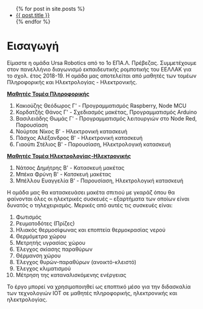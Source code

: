 <div>
<ul>
  {% for post in site.posts %}
    <li>
      <a href="{{ post.url | prepend: site.baseurl}}">{{ post.title }}</a>
    </li>
  {% endfor %}
</ul>
</div>


<h1>Εισαγωγή</h1>
Είμαστε η ομάδα Ursa Robotics από το 1ο ΕΠΑ.Λ. Πρέβεζας. Συμμετέχουμε στον πανελλήνιο διαγωνισμό εκπαιδευτικής ρομποτικής του ΕΕΛΛΑΚ για το σχολ. έτος 2018-19. Η ομάδα μας αποτελείται από μαθητές των τομέων Πληροφορικής και Ηλεκτρολογίας - Ηλεκτρονικής.

<b><u>Μαθητές Τομέα Πληροφορικής</u></b>
<ol>
  <li>Κακιούζης Θεόδωρος Γ' - Προγραμματισμός Raspberry, Node MCU</li>
  <li>Κορδατζής Θάνος Γ' - Σχεδιασμός μακέτας, Προγραμματισμός Arduino</li>
  <li>Βασιλειάδης Θωμάς Γ' - Προγραμματισμός λειτουργιών στο Node Red, Παρουσίαση</li>
  <li>Νούρτσε Νίκος Β' - Ηλεκτρονική κατασκευή</li>
  <li>Πάσχος Αλέξανδρος Β' - Ηλεκτρονική κατασκευή</li>
  <li>Γιαούπι Στέλιος Β' - Παρουσίαση, Ηλεκτρολογική κατασκευή</li> 
</ol>

<b><u>Μαθητές Τομέα Ηλεκτρολογίας-Ηλεκτρονικής</u></b>
<ol>
  <li>Νάτσος Δημήτρης Β' - Κατασκευή μακέτας</li>
  <li>Μπέκα Φρύνη Β' - Κατσκευή μακέτας</li>
  <li>Μπέλλου Ευαγγελία Β' - Παρουσίαση, Ηλεκτρολογική κατασκευή</li>
</ol>

Η ομάδα μας θα κατασκευάσει μακέτα σπιτιού με γκαράζ όπου θα φαίνονται όλες οι ηλεκτρικές συσκευές – εξαρτήματα των οποίων είναι δυνατός ο τηλεχειρισμός. Μερικές από αυτές τις συσκευές είναι:
1.	Φωτισμός
2.	Ρευματοδότες (Πρίζες)
3.	Ηλιακός θερμοσίφωνας και εποπτεία θερμοκρασίας νερού
4.	Θερμόμετρα χώρου
5.	Μετρητής υγρασίας χώρου
6.	Έλεγχος σκίασης παραθύρων 
7.	Θέρμανση χώρου
8.	Έλεγχος θυρών-παραθύρων (ανοικτό-κλειστό)
9.	Έλεγχος κλιματισμού
10.	Μέτρηση της καταναλισκόμενης ενέργειας  

Το έργο μπορεί να χρησιμοποιηθεί ως εποπτικό μέσο για την διδασκαλία των τεχνολογιών IOT σε μαθητές πληροφορικής, ηλεκτρονικής και ηλεκτρολογίας.

